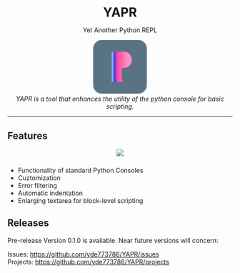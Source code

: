 <div align="center"><h1 style="margin-bottom:0">YAPR</h1>
  <p>Yet Another Python REPL</p></div>

<p align="center">
  <img src="./resources/icons/256x256.png" alt="YAPR-logo" width="120px" height="120px"/>
  <br>
  <i>YAPR is a tool that enhances the utility of the python console for basic scripting.</i>
  <br>
</p>
<hr>

## Features
<div align="center" style="margin-bottom:20px"><img src="./resources/demo/demo.gif"></div>

* Functionality of standard Python Consoles
* Cuztomization
* Error filtering
* Automatic indentation
* Enlarging textarea for block-level scripting

## Releases
 Pre-release Version 0.1.0 is available. Near future versions will concern:

Issues: https://github.com/yde773786/YAPR/issues <br>
Projects: https://github.com/yde773786/YAPR/projects
